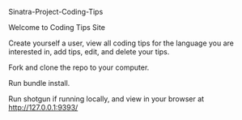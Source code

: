 Sinatra-Project-Coding-Tips

Welcome to Coding Tips Site

Create yourself a user, view all coding tips for the language you are interested in, add tips, edit, and delete your tips.

Fork and clone the repo to your computer.

Run bundle install.

Run shotgun if running locally, and view in your browser at http://127.0.0.1:9393/
